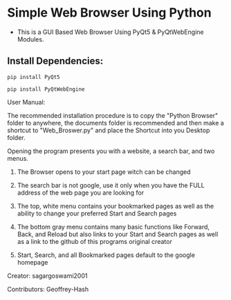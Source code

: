 # Simple Web Browser Using Python
- This is a GUI Based Web Browser Using PyQt5 &amp; PyQtWebEngine Modules.

## Install Dependencies:
```
pip install PyQt5
```
```
pip install PyQtWebEngine
```

User Manual:

The recommended installation procedure is to copy the "Python Browser" folder to anywhere, the documents folder is recommended
and then make a shortcut to "Web_Broswer.py" and place the Shortcut into you Desktop folder.

Opening the program presents you with a website, a search bar, and two menus.

1. The Browser opens to your start page witch can be changed

2. The search bar is not google, use it only when you have the FULL address of the web page you are looking for

3. The top, white menu contains your bookmarked pages as well as the ability to change your preferred Start and Search pages

4. The bottom gray menu contains many basic functions like Forward, Back, and Reload but also links to your Start and Search pages
as well as a link to the github of this programs original creator

5. Start, Search, and all Bookmarked pages default to the google homepage

Creator: sagargoswami2001

Contributors: Geoffrey-Hash
